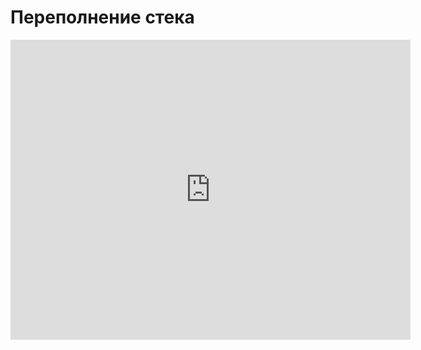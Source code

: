 # Переполнение стека
<iframe width="640" height="480" src="https://www.youtube.com/embed/7votHlnZ3PE?list=PLU-TUGRFxOHjDoi8FNb5l0jc7b1nhk_X5" frameborder="0" allowfullscreen></iframe>
